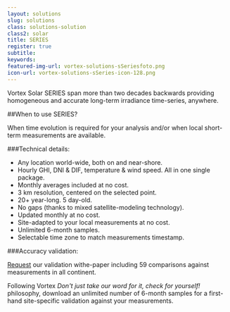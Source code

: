 ```yaml
---
layout: solutions
slug: solutions
class: solutions-solution
class2: solar
title: SERIES 
register: true
subtitle:
keywords:
featured-img-url: vortex-solutions-sSeriesfoto.png
icon-url: vortex-solutions-sSeries-icon-128.png
---
```


<p class="lead">Vortex Solar SERIES span more than two decades backwards providing homogeneous and accurate long-term irradiance time-series, anywhere.</p>

##When to use SERIES?

When time evolution is required for your analysis and/or when local short-term measurements are available.

###Technical details:

- Any location world-wide, both on and near-shore.
- Hourly GHI, DNI & DIF, temperature & wind speed. All in one single package.
- Monthly averages included at no cost.
- 3 km resolution, centered on the selected point.
- 20+ year-long. 5 day-old.
- No gaps (thanks to mixed satellite-modeling technology).
- Updated monthly at no cost.
- Site-adapted to your local measurements at no cost.
- Unlimited 6-month samples.
- Selectable time zone to match measurements timestamp.

###Accuracy validation:

<a href="mailto:patricia.puig@vortex.es?subject=Solar Validation">Request</a> our validation withe-paper including 59 comparisons against measurements in all continent.


Following Vortex <i>Don't just take our word for it, check for yourself!</i> philosophy, download an unlimited number of 6-month samples for a first-hand site-specific validation against your measurements.

